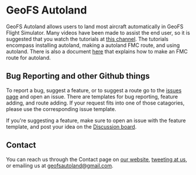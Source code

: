 # GeoFS Autoland

GeoFS Autoland allows users to land most aircraft automatically in GeoFS Flight Simulator. Many videos have been made to assist the end user, so it is suggested that you watch the tutorials at [this channel](https://www.youtube.com/channel/UCADc2MNvTnNhqyD7iLSy_6g). The tutorials encompass installing autoland, making a autoland FMC route, and using autoland. There is also a document [here](https://docs.google.com/document/d/1F4ybxKhG5QYbvifkP2A9epeX30FT6SfWLM5l7KKaSts/edit) that explains how to make an FMC route for autoland.

## Bug Reporting and other Github things

To report a bug, suggest a feature, or to suggest a route go to the [issues page](https://github.com/GeoFS-Autoland/autoland/issues) and open an issue. There are templates for bug reporting, feature adding, and route adding. If your request fits into one of those catagories, please use the corresponding issue template.

If you're suggesting a feature, make sure to open an issue with the feature template, and post your idea on the [Discussion board](https://github.com/GeoFS-Autoland/autoland/discussions/1).

## Contact

You can reach us through the Contact page on [our website](https://geofsautoland.wixsite.com/autoland), [tweeting at us](https://twitter.com/GAutoland), or emailing us at geofsautoland@gmail.com.
